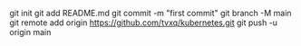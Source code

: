 git init
git add README.md
git commit -m "first commit"
git branch -M main
git remote add origin https://github.com/tvxq/kubernetes.git
git push -u origin main
